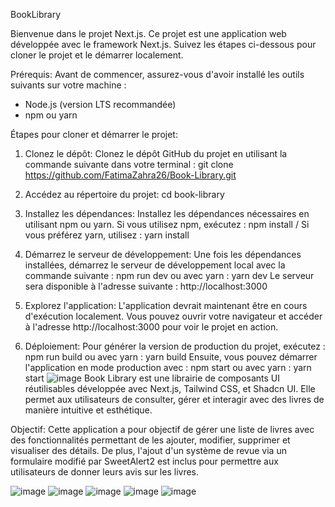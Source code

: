 BookLibrary

Bienvenue dans le projet Next.js. Ce projet est une application web développée avec le framework Next.js. Suivez les étapes ci-dessous pour cloner le projet et le démarrer localement.

Prérequis:
Avant de commencer, assurez-vous d'avoir installé les outils suivants sur votre machine :
- Node.js (version LTS recommandée)
- npm ou yarn

Étapes pour cloner et démarrer le projet:
1. Clonez le dépôt:
Clonez le dépôt GitHub du projet en utilisant la commande suivante dans votre terminal :
git clone https://github.com/FatimaZahra26/Book-Library.git

2. Accédez au répertoire du projet:
cd book-library

3. Installez les dépendances:
Installez les dépendances nécessaires en utilisant npm ou yarn. Si vous utilisez npm, exécutez :
npm install /
Si vous préférez yarn, utilisez :
yarn install

4. Démarrez le serveur de développement:
Une fois les dépendances installées, démarrez le serveur de développement local avec la commande suivante :
npm run dev
ou avec yarn :
yarn dev
Le serveur sera disponible à l'adresse suivante : http://localhost:3000

5. Explorez l'application:
L'application devrait maintenant être en cours d'exécution localement. Vous pouvez ouvrir votre navigateur et accéder à l'adresse http://localhost:3000 pour voir le projet en action.

6. Déploiement:
Pour générer la version de production du projet, exécutez :
npm run build
ou avec yarn :
yarn build
Ensuite, vous pouvez démarrer l'application en mode production avec :
npm start
ou avec yarn :
yarn start
![image](https://github.com/user-attachments/assets/f7463651-3362-42c2-9cb5-e21dfa22e466)
Book Library est une librairie de composants UI réutilisables développée avec Next.js, Tailwind CSS, et Shadcn UI. Elle permet aux utilisateurs de consulter, gérer et interagir avec des livres de manière intuitive et esthétique.

Objectif:
Cette application a pour objectif de gérer une liste de livres avec des fonctionnalités permettant de les ajouter, modifier, supprimer et visualiser des détails. De plus, l'ajout d'un système de revue via un formulaire modifié par SweetAlert2 est inclus pour permettre aux utilisateurs de donner leurs avis sur les livres.

![image](https://github.com/user-attachments/assets/b59b4621-f8cb-49da-9001-334f3ef9a7a1)
![image](https://github.com/user-attachments/assets/d367ee2d-71cf-4058-9bd3-d472e1dd1714)
![image](https://github.com/user-attachments/assets/cdaaf558-b958-4442-92a1-e4d297a24147)
![image](https://github.com/user-attachments/assets/825d517f-7755-4670-b141-9d5b27520c75)
![image](https://github.com/user-attachments/assets/7ab111b7-aec4-4b27-9ccb-53eb598170b8)









